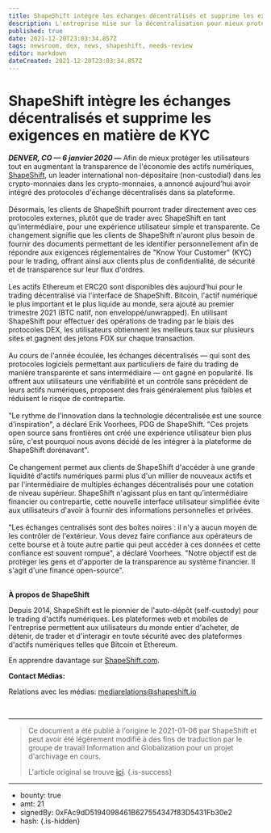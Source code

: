 ```yaml
---
title: ShapeShift intègre les échanges décentralisés et supprime les exigences en matière de KYC
description: L'entreprise mise sur la décentralisation pour mieux protéger les utilisateurs.
published: true
date: 2021-12-20T23:03:34.857Z
tags: newsroom, dex, news, shapeshift, needs-review
editor: markdown
dateCreated: 2021-12-20T23:03:34.857Z
---
```


# ShapeShift intègre les échanges décentralisés et supprime les exigences en matière de KYC

***DENVER, CO — 6 janvier 2020* —** Afin de mieux protéger les utilisateurs tout en augmentant la transparence de l'économie des actifs numériques, [ShapeShift](https://shapeshift.com/), un leader international non-dépositaire (non-custodial) dans les crypto-monnaies dans les crypto-monnaies, a annoncé aujourd'hui avoir intégré des protocoles d'échange décentralisés dans sa plateforme.<br/><br/>Désormais, les clients de ShapeShift pourront trader directement avec ces protocoles externes, plutôt que de trader avec ShapeShift en tant qu'intermédiaire, pour une expérience utilisateur simple et transparente. Ce changement signifie que les clients de ShapeShift n'auront plus besoin de fournir des documents permettant de les identifier personnellement afin de répondre aux exigences réglementaires de "Know Your Customer" (KYC) pour le trading, offrant ainsi aux clients plus de confidentialité, de sécurité et de transparence sur leur flux d'ordres.
<br/><br/>Les actifs Ethereum et ERC20 sont disponibles dès aujourd'hui pour le trading décentralisé via l'interface de ShapeShift. Bitcoin, l'actif numérique le plus important et le plus liquide au monde, sera ajouté au premier trimestre 2021 (BTC natif, non enveloppé/unwrapped). En utilisant ShapeShift pour effectuer des opérations de trading par le biais des protocoles DEX, les utilisateurs obtiennent les meilleurs taux sur plusieurs sites et gagnent des jetons FOX sur chaque transaction.
<br/><br/>Au cours de l'année écoulée, les échanges décentralisés — qui sont des protocoles logiciels permettant aux particuliers de faire du trading de manière transparente et sans intermédiaire — ont gagné en popularité. Ils offrent aux utilisateurs une vérifiabilité et un contrôle sans précédent de leurs actifs numériques, proposent des frais généralement plus faibles et réduisent le risque de contrepartie.
<br/><br/>"Le rythme de l'innovation dans la technologie décentralisée est une source d'inspiration", a déclaré Erik Voorhees, PDG de ShapeShift. "Ces projets open source sans frontières ont créé une expérience utilisateur bien plus sûre, c'est pourquoi nous avons décidé de les intégrer à la plateforme de ShapeShift dorénavant".
<br/><br/>Ce changement permet aux clients de ShapeShift d'accéder à une grande liquidité d'actifs numériques parmi plus d'un millier de nouveaux actifs et par l'intermédiaire de multiples échanges décentralisés pour une cotation de niveau supérieur. ShapeShift n'agissant plus en tant qu'intermédiaire financier ou contrepartie, cette nouvelle interface utilisateur simplifiée évite aux utilisateurs d'avoir à fournir des informations personnelles et privées.
<br/><br/>"Les échanges centralisés sont des boîtes noires : il n'y a aucun moyen de les contrôler de l'extérieur. Vous devez faire confiance aux opérateurs de cette bourse et à toute autre partie qui peut accéder à ces données et cette confiance est souvent rompue", a déclaré Voorhees. "Notre objectif est de protéger les gens et d'apporter de la transparence au système financier. Il s'agit d'une finance open-source".
<br/><br/>

**À propos de ShapeShift**<br/>

Depuis 2014, ShapeShift est le pionnier de l'auto-dépôt (self-custody) pour le trading d'actifs numériques. Les plateformes web et mobiles de l'entreprise permettent aux utilisateurs du monde entier d'acheter, de détenir, de trader et d'interagir en toute sécurité avec des plateformes d'actifs numériques telles que Bitcoin et Ethereum.<br/>

En apprendre davantage sur [ShapeShift.com](https://shapeshift.com/).

**Contact Médias:**<br/>

Relations avec les médias: [mediarelations@shapeshift.io](mailto:mediarelations@shapeshift.io)

<br/>

---

> Ce document a été publié à l'origine le 2021-01-06 par ShapeShift et peut avoir été légèrement modifié à des fins de traduction par le groupe de travail Information and Globalization pour un projet d'archivage en cours.
>
> L'article original se trouve [ici](https://shapeshift.com/newsroom/shapeshift-integrates-dex).
{.is-success}

---

- bounty: true
- amt: 21
- signedBy: 0xFAc9dD5194098461B627554347f83D5431Fb30e2
- hash: 
{.is-hidden}